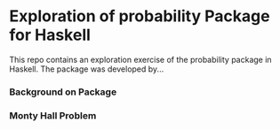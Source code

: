 # Exploration of probability Package for Haskell

This repo contains an exploration exercise of the probability package in Haskell. The package was developed by... 

### Background on Package


### Monty Hall Problem


